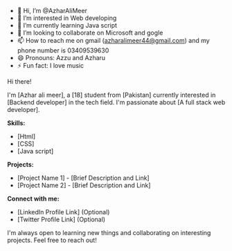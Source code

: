 - 👋 Hi, I’m @AzharAliMeer
- 👀 I’m interested in Web developing
- 🌱 I’m currently learning Java script
- 💞️ I’m looking to collaborate on Microsoft and gogle
- 📫 How to reach me on gmail (azharalimeer44@gmail.com) and my phone number is 03409539630
- 😄 Pronouns: Azzu and Azharu
- ⚡ Fun fact: I love music

Hi there! 

I'm [Azhar ali meer], a [18] student from [Pakistan] currently interested in [Backend developer] in the tech field. I'm passionate about [A full stack web developer].

**Skills:**

* [Html]
* [CSS]
* [Java script]

**Projects:**

* [Project Name 1] - [Brief Description and Link]
* [Project Name 2] - [Brief Description and Link]

**Connect with me:**

* [LinkedIn Profile Link] (Optional)
* [Twitter Profile Link] (Optional)

I'm always open to learning new things and collaborating on interesting projects. Feel free to reach out!
